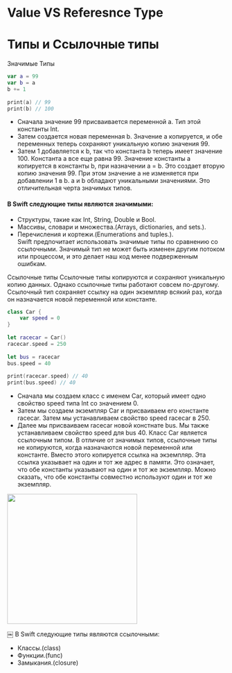 # Value VS Referesnce Type
# Типы и Ссылочные типы

Значимые Типы
```swift
var a = 99
var b = a
b += 1
 
print(a) // 99
print(b) // 100
```
* Сначала значение 99 присваивается переменной a. Тип этой константы Int.
* Затем создается новая переменная b. Значение a копируется, и обе переменных теперь сохраняют уникальную копию значения 99.
* Затем 1 добавляется к b, так что константа b теперь имеет значение 100. Константа a все еще равна 99.
Значение константы a копируется в константы b, при назначении a = b. Это создает вторую копию значения 99.
При этом значение a не изменяется при добавлении 1 в b. a и b обладают уникальными значениями. Это отличительная черта значимых типов.

#### В Swift следующие типы являются значимыми:
* Структуры, такие как Int, String, Double и Bool.
* Массивы, словари и множества.(Arrays, dictionaries, and sets.). 
* Перечисления и кортежи.(Enumerations and tuples.).   
Swift предпочитает использовать значимые типы по сравнению со ссылочными. Значимый тип не может быть изменен другим потоком или процессом, и это делает наш код менее подверженным ошибкам.


Ссылочные типы
Ссылочные типы копируются и сохраняют уникальную копию данных. Однако ссылочные типы работают совсем по-другому. Ссылочный тип сохраняет ссылку на один экземпляр всякий раз, когда он назначается новой переменной или константе.

```swift
class Car {
    var speed = 0
}
 
let racecar = Car()
racecar.speed = 250
 
let bus = racecar
bus.speed = 40
 
print(racecar.speed) // 40
print(bus.speed) // 40
```

* Сначала мы создаем класс с именем Car, который имеет одно свойство speed типа Int со значением 0.
* Затем мы создаем экземпляр Car и присваиваем его константе racecar. Затем мы устанавливаем свойство speed racecar в 250.
* Далее мы присваиваем racecar новой констнате bus. Мы также устанавливаем свойство speed для bus 40.
Класс Car является ссылочным типом. В отличие от значимых типов, ссылочные типы не копируются, когда назначаются новой переменной или константе. Вместо этого копируется ссылка на экземпляр. Эта ссылка указывает на один и тот же адрес в памяти. Это означает, что обе константы указывают на один и тот же экземпляр. Можно сказать, что обе константы совместно используют один и тот же экземпляр.

<p float="left">
  <img src="https://user-images.githubusercontent.com/8770772/107510732-7ae4ce00-6bb5-11eb-90ef-9ad64fe17a49.jpg" width="300" />
</p>
￼
В Swift следующие типы являются ссылочными:

* Классы.(class)  
* Функции.(func)  
* Замыкания.(closure)  
